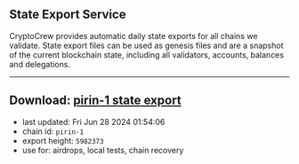 ## State Export Service
CryptoCrew provides automatic daily state exports for all chains we validate. State export files can be used as genesis files and are a snapshot of the current blockchain state, including all validators, accounts, balances and delegations.

---
**Download: [pirin-1 state export](https://dl-eu2.ccvalidators.com/SERVICE/nolus/pirin-1_export_5982373.json)**
---

- last updated: Fri Jun 28 2024 01:54:06
- chain id: `pirin-1`
- export height: `5982373`
- use for: airdrops, local tests, chain recovery
